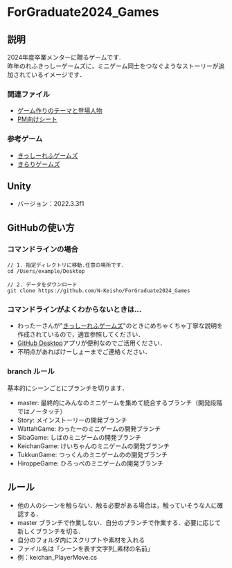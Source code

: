 # ForGraduate2024_Games

## 説明
2024年度卒業メンターに贈るゲームです.  
昨年のれふきっしーゲームズに，ミニゲーム同士をつなぐようなストーリーが追加されているイメージです．

### 関連ファイル
- [ゲーム作りのテーマと登場人物](https://nine-bike-e1b.notion.site/2024-657e3095a7494eb392f9486dcc95e6f9?pvs=4)
- [PM向けシート](https://docs.google.com/document/d/1V3t_zMQyf0RXn0IwO1Ikf_5Zodj7-u9Sxe1x3IXSSFU/edit)

### 参考ゲーム
- [きっしーれふゲームズ](https://github.com/wattah1002/ref-kissy-games)
- [きらりゲームズ](https://github.com/keichange/kirari-games)


## Unity 
- バージョン：2022.3.3f1 

## GitHubの使い方
### コマンドラインの場合
```
// 1. 指定ディレクトリに移動.任意の場所です．
cd /Users/example/Desktop

// 2. データをダウンロード
git clone https://github.com/N-Keisho/ForGraduate2024_Games
```
### コマンドラインがよくわからないときは...
- わったーさんが"[きっしーれふゲームズ](https://github.com/wattah1002/ref-kissy-games)"のときにめちゃくちゃ丁寧な説明を作成されているので，適宜参照してください．
- [GitHub Desktop](https://desktop.github.com/)アプリが便利なのでご活用ください．
- 不明点があればけーしょーまでご連絡ください．

### branch ルール
基本的にシーンごとにブランチを切ります．
- master: 最終的にみんなのミニゲームを集めて統合するブランチ（開発段階ではノータッチ）
- Story: メインストーリーの開発ブランチ
- WattahGame: わったーのミニゲームの開発ブランチ
- SibaGame: しばのミニゲームの開発ブランチ
- KeichanGame: けいちゃんのミニゲームの開発ブランチ
- TukkunGame: つっくんのミニゲームのの開発ブランチ
- HiroppeGame: ひろっぺのミニゲームの開発ブランチ

## ルール
- 他の人のシーンを触らない．触る必要がある場合は，触っていそうな人に確認する．
- master ブランチで作業しない．自分のブランチで作業する．必要に応じて新しくブランチを切る．
- 自分のフォルダ内にスクリプトや素材を入れる
- ファイル名は「シーンを表す文字列_素材の名前」
 - 例：keichan_PlayerMove.cs
